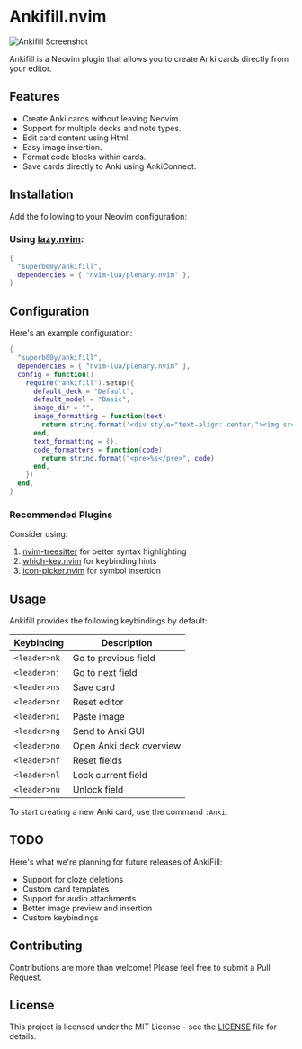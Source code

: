 # Ankifill.nvim

![Ankifill Screenshot](./images/anki-screenshot.png)

Ankifill is a Neovim plugin that allows you to create Anki cards directly from your editor.

## Features

- Create Anki cards without leaving Neovim.
- Support for multiple decks and note types.
- Edit card content using Html.
- Easy image insertion.
- Format code blocks within cards.
- Save cards directly to Anki using AnkiConnect.

## Installation

Add the following to your Neovim configuration:

### Using [lazy.nvim](https://github.com/folke/lazy.nvim):

```lua
{
  "superb00y/ankifill",
  dependencies = { "nvim-lua/plenary.nvim" },
}
```

## Configuration

Here's an example configuration:

```lua
{
  "superb00y/ankifill",
  dependencies = { "nvim-lua/plenary.nvim" },
  config = function()
    require("ankifill").setup({
      default_deck = "Default",
      default_model = "Basic",
      image_dir = "",
      image_formatting = function(text)
        return string.format('<div style="text-align: center;"><img src="%s"></div>', text)
      end,
      text_formatting = {},
      code_formatters = function(code)
        return string.format("<pre>%s</pre>", code)
      end,
    })
  end,
}
```

### Recommended Plugins

Consider using:

1. [nvim-treesitter](https://github.com/nvim-treesitter/nvim-treesitter) for better syntax highlighting
2. [which-key.nvim](https://github.com/folke/which-key.nvim) for keybinding hints
3. [icon-picker.nvim](https://github.com/ziontee113/icon-picker.nvim) for symbol insertion

## Usage

Ankifill provides the following keybindings by default:

| Keybinding   | Description             |
| ------------ | ----------------------- |
| `<leader>nk` | Go to previous field    |
| `<leader>nj` | Go to next field        |
| `<leader>ns` | Save card               |
| `<leader>nr` | Reset editor            |
| `<leader>ni` | Paste image             |
| `<leader>ng` | Send to Anki GUI        |
| `<leader>no` | Open Anki deck overview |
| `<leader>nf` | Reset fields            |
| `<leader>nl` | Lock current field      |
| `<leader>nu` | Unlock field            |

To start creating a new Anki card, use the command `:Anki`.

## TODO

Here's what we're planning for future releases of AnkiFill:

- Support for cloze deletions
- Custom card templates
- Support for audio attachments
- Better image preview and insertion
- Custom keybindings

## Contributing

Contributions are more than welcome! Please feel free to submit a Pull Request.

## License

This project is licensed under the MIT License - see the [LICENSE](LICENSE) file for details.
